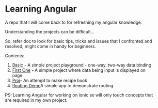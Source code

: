 # Learning Angular
 A repo that I will come back to for refreshing my angular knowledge.

Understanding the projects can be difficult...

So, refer doc to look for basic tips, tricks and issues that I confronted and resolved, might come in handy for beginners.

Contents:
<ol>
<li><a href="basic">Basic</a> - A simple project playground - one-way, two-way data binding </li>
<li><a href="ng-firstone">First One</a> - A simple project where data being input is displayed on page. </li>
<li><a href="proj">Proj</a>- An attempt to make recipe book</li>
<li><a href="routing-demo">Routing Demo</a>A simple app to demonstrate routing</li>
</ol>

PS: Learning Angular for working on Ionic so will only touch concepts that are required in my own project.
